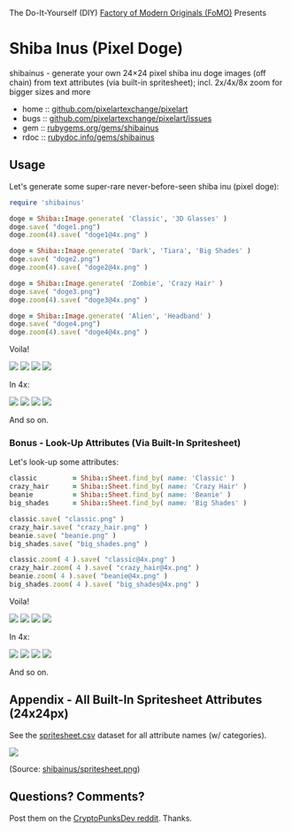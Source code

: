 The Do-It-Yourself (DIY) [Factory of Modern Originals (FoMO)](https://github.com/pixelartexchange/originals) Presents

# Shiba Inus (Pixel Doge)

shibainus - generate your own 24×24 pixel shiba inu doge images (off chain) from text attributes (via built-in spritesheet); incl. 2x/4x/8x zoom for bigger sizes and more


* home  :: [github.com/pixelartexchange/pixelart](https://github.com/pixelartexchange/pixelart)
* bugs  :: [github.com/pixelartexchange/pixelart/issues](https://github.com/pixelartexchange/pixelart/issues)
* gem   :: [rubygems.org/gems/shibainus](https://rubygems.org/gems/shibainus)
* rdoc  :: [rubydoc.info/gems/shibainus](http://rubydoc.info/gems/shibainus)




##  Usage

Let's generate some super-rare never-before-seen
shiba inu (pixel doge):

```ruby
require 'shibainus'

doge = Shiba::Image.generate( 'Classic', '3D Glasses' )
doge.save( "doge1.png")
doge.zoom(4).save( "doge1@4x.png" )

doge = Shiba::Image.generate( 'Dark', 'Tiara', 'Big Shades' )
doge.save( "doge2.png")
doge.zoom(4).save( "doge2@4x.png" )

doge = Shiba::Image.generate( 'Zombie', 'Crazy Hair' )
doge.save( "doge3.png")
doge.zoom(4).save( "doge3@4x.png" )

doge = Shiba::Image.generate( 'Alien', 'Headband' )
doge.save( "doge4.png")
doge.zoom(4).save( "doge4@4x.png" )
```

Voila!

![](https://github.com/pixelartexchange/pixelart/raw/master/shibainus/i/doge1.png)
![](https://github.com/pixelartexchange/pixelart/raw/master/shibainus/i/doge2.png)
![](https://github.com/pixelartexchange/pixelart/raw/master/shibainus/i/doge3.png)
![](https://github.com/pixelartexchange/pixelart/raw/master/shibainus/i/doge4.png)

In 4x:

![](https://github.com/pixelartexchange/pixelart/raw/master/shibainus/i/doge1@4x.png)
![](https://github.com/pixelartexchange/pixelart/raw/master/shibainus/i/doge2@4x.png)
![](https://github.com/pixelartexchange/pixelart/raw/master/shibainus/i/doge3@4x.png)
![](https://github.com/pixelartexchange/pixelart/raw/master/shibainus/i/doge4@4x.png)


And so on.

### Bonus - Look-Up Attributes (Via Built-In  Spritesheet)


Let's look-up some attributes:

```ruby
classic         = Shiba::Sheet.find_by( name: 'Classic' )
crazy_hair      = Shiba::Sheet.find_by( name: 'Crazy Hair' )
beanie          = Shiba::Sheet.find_by( name: 'Beanie' )
big_shades      = Shiba::Sheet.find_by( name: 'Big Shades' )

classic.save( "classic.png" )
crazy_hair.save( "crazy_hair.png" )
beanie.save( "beanie.png" )
big_shades.save( "big_shades.png" )

classic.zoom( 4 ).save( "classic@4x.png" )
crazy_hair.zoom( 4 ).save( "crazy_hair@4x.png" )
beanie.zoom( 4 ).save( "beanie@4x.png" )
big_shades.zoom( 4 ).save( "big_shades@4x.png" )
```

Voila!

![](https://github.com/pixelartexchange/pixelart/raw/master/shibainus/i/classic.png)
![](https://github.com/pixelartexchange/pixelart/raw/master/shibainus/i/crazy_hair.png)
![](https://github.com/pixelartexchange/pixelart/raw/master/shibainus/i/beanie.png)
![](https://github.com/pixelartexchange/pixelart/raw/master/shibainus/i/big_shades.png)

In 4x:


![](https://github.com/pixelartexchange/pixelart/raw/master/shibainus/i/classic@4x.png)
![](https://github.com/pixelartexchange/pixelart/raw/master/shibainus/i/crazy_hair@4x.png)
![](https://github.com/pixelartexchange/pixelart/raw/master/shibainus/i/beanie@4x.png)
![](https://github.com/pixelartexchange/pixelart/raw/master/shibainus/i/big_shades@4x.png)

And so on.



## Appendix - All Built-In Spritesheet Attributes (24x24px)

See the [spritesheet.csv](https://github.com/pixelartexchange/pixelart/blob/master/shibainus/config/spritesheet.csv) dataset for all attribute names (w/ categories).

![](https://github.com/pixelartexchange/pixelart/raw/master/shibainus/config/spritesheet.png) 

(Source: [shibainus/spritesheet.png](https://github.com/pixelartexchange/pixelart/blob/master/shibainus/config/spritesheet.png))





## Questions? Comments?

Post them on the [CryptoPunksDev reddit](https://old.reddit.com/r/CryptoPunksDev). Thanks.
